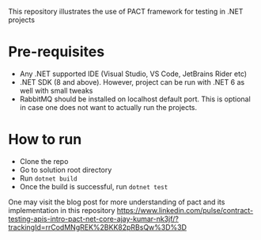 This repository illustrates the use of PACT framework for testing in .NET projects

# Pre-requisites
  - Any .NET supported IDE (Visual Studio, VS Code, JetBrains Rider etc)
  - .NET SDK (8 and above). However, project can be run with .NET 6 as well with small tweaks
  - RabbitMQ should be installed on localhost default port. This is optional in case one does not want to actually run the projects.

# How to run
  - Clone the repo
  - Go to solution root directory
  - Run `dotnet build`
  - Once the build is successful, run `dotnet test`

One may visit the blog post for more understanding of pact and its implementation in this repository https://www.linkedin.com/pulse/contract-testing-apis-intro-pact-net-core-ajay-kumar-nk3jf/?trackingId=rrCodMNgREK%2BKK82pRBsQw%3D%3D

